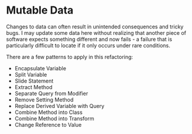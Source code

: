 # Mutable Data

Changes to data can often result in unintended consequences and tricky bugs. I may update some data here without realizing that another piece of software expects something different and now fails - a failure that is particularly difficult to locate if it only occurs under rare conditions.

There are a few patterns to apply in this refactoring:

* Encapsulate Variable
* Split Variable
* Slide Statement
* Extract Method
* Separate Query from Modifier
* Remove Setting Method
* Replace Derived Variable with Query
* Combine Method into Class
* Combine Method into Transform
* Change Reference to Value